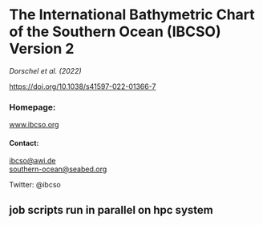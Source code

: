 # The International Bathymetric Chart of the Southern Ocean (IBCSO) Version 2
*Dorschel et al. (2022)*

https://doi.org/10.1038/s41597-022-01366-7

### Homepage:
www.ibcso.org

#### Contact:
ibcso@awi.de  
southern-ocean@seabed.org

Twitter: @ibcso

## job scripts run in parallel on hpc system

